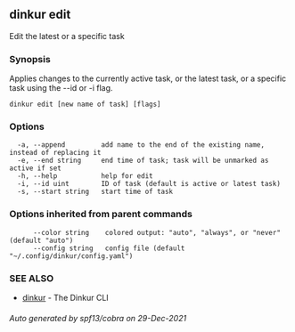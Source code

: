 ## dinkur edit

Edit the latest or a specific task

### Synopsis

Applies changes to the currently active task, or the latest task, or
a specific task using the --id or -i flag.

```
dinkur edit [new name of task] [flags]
```

### Options

```
  -a, --append         add name to the end of the existing name, instead of replacing it
  -e, --end string     end time of task; task will be unmarked as active if set
  -h, --help           help for edit
  -i, --id uint        ID of task (default is active or latest task)
  -s, --start string   start time of task
```

### Options inherited from parent commands

```
      --color string    colored output: "auto", "always", or "never" (default "auto")
      --config string   config file (default "~/.config/dinkur/config.yaml")
```

### SEE ALSO

* [dinkur](dinkur.md)	 - The Dinkur CLI

###### Auto generated by spf13/cobra on 29-Dec-2021
